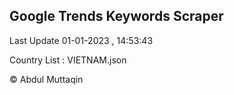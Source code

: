 

## Google Trends Keywords Scraper 
 
Last Update 01-01-2023 , 14:53:43

Country List :
VIETNAM.json



© Abdul Muttaqin 

